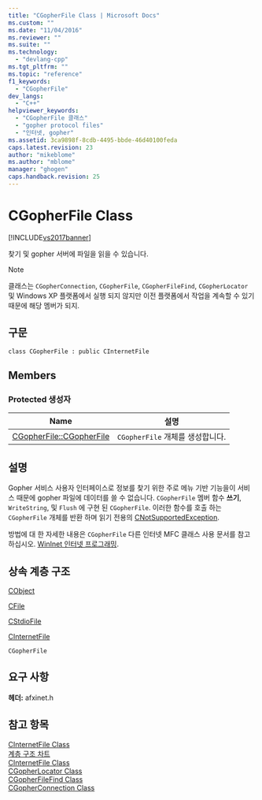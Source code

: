 ```yaml
---
title: "CGopherFile Class | Microsoft Docs"
ms.custom: ""
ms.date: "11/04/2016"
ms.reviewer: ""
ms.suite: ""
ms.technology: 
  - "devlang-cpp"
ms.tgt_pltfrm: ""
ms.topic: "reference"
f1_keywords: 
  - "CGopherFile"
dev_langs: 
  - "C++"
helpviewer_keywords: 
  - "CGopherFile 클래스"
  - "gopher protocol files"
  - "인터넷, gopher"
ms.assetid: 3ca9898f-8cdb-4495-bbde-46d40100feda
caps.latest.revision: 23
author: "mikeblome"
ms.author: "mblome"
manager: "ghogen"
caps.handback.revision: 25
---
```

# CGopherFile Class
[!INCLUDE[vs2017banner](../../assembler/inline/includes/vs2017banner.md)]

찾기 및 gopher 서버에 파일을 읽을 수 있습니다.  
  
> [!NOTE]
>  클래스는 `CGopherConnection`, `CGopherFile`, `CGopherFileFind`, `CGopherLocator` 및 Windows XP 플랫폼에서 실행 되지 않지만 이전 플랫폼에서 작업을 계속할 수 있기 때문에 해당 멤버가 되지.  
  
## 구문  
  
```  
class CGopherFile : public CInternetFile  
```  
  
## Members  
  
### Protected 생성자  
  
|Name|설명|  
|----------|--------|  
|[CGopherFile::CGopherFile](../Topic/CGopherFile::CGopherFile.md)|`CGopherFile` 개체를 생성합니다.|  
  
## 설명  
 Gopher 서비스 사용자 인터페이스로 정보를 찾기 위한 주로 메뉴 기반 기능을이 서비스 때문에 gopher 파일에 데이터를 쓸 수 없습니다.  `CGopherFile` 멤버 함수  **쓰기**, `WriteString`, 및 `Flush` 에 구현 된 `CGopherFile`.  이러한 함수를 호출 하는 `CGopherFile` 개체를 반환 하며 읽기 전용의  [CNotSupportedException](../../mfc/reference/cnotsupportedexception-class.md).  
  
 방법에 대 한 자세한 내용은 `CGopherFile` 다른 인터넷 MFC 클래스 사용 문서를 참고 하십시오.  [WinInet 인터넷 프로그래밍](../../mfc/win32-internet-extensions-wininet.md).  
  
## 상속 계층 구조  
 [CObject](../../mfc/reference/cobject-class.md)  
  
 [CFile](../../mfc/reference/cfile-class.md)  
  
 [CStdioFile](../../mfc/reference/cstdiofile-class.md)  
  
 [CInternetFile](../../mfc/reference/cinternetfile-class.md)  
  
 `CGopherFile`  
  
## 요구 사항  
 **헤더:**  afxinet.h  
  
## 참고 항목  
 [CInternetFile Class](../../mfc/reference/cinternetfile-class.md)   
 [계층 구조 차트](../../mfc/hierarchy-chart.md)   
 [CInternetFile Class](../../mfc/reference/cinternetfile-class.md)   
 [CGopherLocator Class](../../mfc/reference/cgopherlocator-class.md)   
 [CGopherFileFind Class](../../mfc/reference/cgopherfilefind-class.md)   
 [CGopherConnection Class](../../mfc/reference/cgopherconnection-class.md)